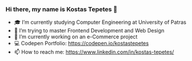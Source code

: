 ### Hi there, my name is Kostas Tepetes 👋

- :mortar_board: I’m currently studying Computer Engineering at University of Patras
- :art: I’m trying to master Frontend Development and Web Design
- 🔭 I’m currently working on an e-Commerce project
- :computer: Codepen Portfolio: https://codepen.io/kostastepetes
- 📫 How to reach me: https://www.linkedin.com/in/kostas-tepetes/
